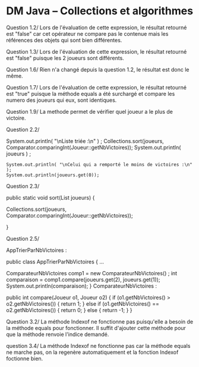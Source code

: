 # DM Java – Collections et algorithmes

Question 1.2/ Lors de l'évaluation de cette expression, le résultat retourné est "false" car cet opérateur ne compare pas le contenue mais les références des objets qui sont bien différentes.

Question 1.3/ Lors de l'évaluation de cette expression, le résultat retourné est "false" puisque les 2 joueurs sont différents.

Question 1.6/ Rien n'a changé depuis la question 1.2, le résultat est donc le même.

Question 1.7/ Lors de l'évaluation de cette expression, le résultat retourné est "true" puisque la méthode equals a été surchargé et compare les numero des joueurs qui eux, sont identiques.

Question 1.9/ La methode permet de vérifier quel joueur a le plus de victoire.

Question 2.2/ 

System.out.println( "\nListe triée :\n" ) ; Collections.sort(joueurs, Comparator.comparingInt(Joueur::getNbVictoires)); System.out.println( joueurs ) ; 

	System.out.println( "\nCelui qui a remporté le moins de victoires :\n" );
	System.out.println(joueurs.get(0));

Question 2.3/

public static void sort(List joueurs) {

Collections.sort(joueurs, Comparator.comparingInt(Joueur::getNbVictoires));

}

Question 2.5/

AppTrierParNbVictoires :

public class AppTrierParNbVictoires { ...

 ComparateurNbVictoires comp1 = new ComparateurNbVictoires() ; 
		int comparaison = comp1.compare(joueurs.get(2), joueurs.get(1));
		System.out.println(comparaison);
}
ComparateurNbVictoires :

public int compare(Joueur o1, Joueur o2) { if (o1.getNbVictoires() > o2.getNbVictoires()) { return 1; } else if (o1.getNbVictoires() == o2.getNbVictoires()) { return 0; } else { return -1; } }

Question 3.2/ La méthode Indexof ne fonctionne pas puisqu'elle a besoin de la méthode equals pour fonctionner. Il suffit d'ajouter cette méthode pour que la méthode renvoie l'indice demandé.

question 3.4/ La méthode Indexof ne fonctionne pas car la méthode equals ne marche pas, on la regenère automatiquement et la fonction Indexof foctionne bien.
